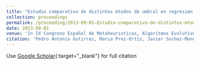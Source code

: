 ```yaml
---
title: "Estudio comparativo de distintos mtodos de umbral en regresiøn ordinal"
collection: proceedings
permalink: /proceeding/2013-09-01-Estudio-comparativo-de-distintos-mtodos-de-umbral-en-regresin-ordinal
date: 2013-09-01
venue: 'In IX Congreso Español de Metaheurısticas, Algoritmos Evolutivos y Bioinspirados (MAEB 2013)'
citation: 'Pedro Antonio Gutirrez, Marıa Prez-Ortiz, Javier Snchez-Monedero, Csar Hervs-Martınez, &quot;Estudio comparativo de distintos mtodos de umbral en regresiøn ordinal.&quot; In IX Congreso Español de Metaheurısticas, Algoritmos Evolutivos y Bioinspirados (MAEB 2013), 2013, Madrid, Spain, pp.872--881.'
---
```

Use [Google Scholar](https://scholar.google.com/scholar?q=Estudio+comparativo+de+distintos+mtodos+de+umbral+en+regresiøn+ordinal){:target="_blank"} for full citation